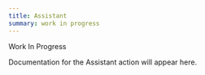 ```yaml
---
title: Assistant
summary: work in progress
---
```


Work In Progress

Documentation for the Assistant action will appear here.
